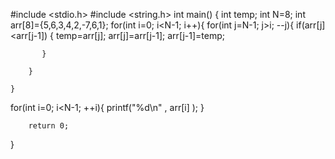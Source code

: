 #include <stdio.h>
#include <string.h>
int main() {
    int temp;
    int N=8;
    int arr[8]={5,6,3,4,2,-7,6,1};
    for(int i=0; i<N-1; i++){
        for(int j=N-1; j>i; --j){
           if(arr[j]<arr[j-1])
           {
               temp=arr[j];
               arr[j]=arr[j-1];
               arr[j-1]=temp;
               
               
           }
          
        }
       
    }
for(int i=0; i<N-1; ++i){
    printf("%d\n" , arr[i] );
}
    
        return 0;
}
